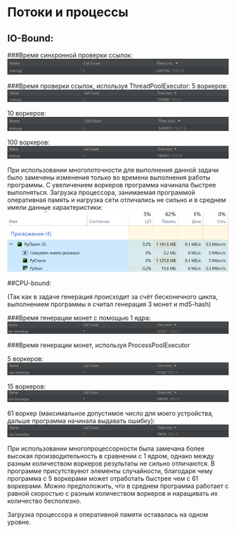 # Потоки и процессы

## IO-Bound:
###Время синхронной проверки ссылок:
![syncCheck](screenshots/syncCheck.png)

###Время проверки ссылок, используя ThreadPoolExecutor:
5 воркеров:
![syncCheck5](screenshots/syncCheck5.png)

10 воркеров:
![syncCheck10](screenshots/syncCheck10.png)

100 воркеров:
![syncCheck100](screenshots/syncCheck100.png)


При использовании многопоточности для выполнения данной задачи было замечены изменения только во времени выполнения работы программы. С увеличением воркеров программа начинала быстрее выполняться. Загрузка процессора, занимаемая программой оперативная память и нагрузка сети отличались не сильно и в среднем имели данные характеристики:
![](screenshots/syncCheck100_data.png)

##CPU-bound:

(Так как в задаче генерация происходит за счёт бесконечного цикла, выполнением программы я считал генерация 3 монет и md5-hash)

###Время генерации монет с помощью 1 ядра:
![](screenshots/generateToken.png)

###Время генерации монет, используя ProcessPoolExecutor

5 воркеров:
![](screenshots/generateToken5.png)

15 воркеров:
![](screenshots/generateToken15.png)

61 воркер (максимальное допустимое число для моего устройства, дальше программа начинала выдавать ошибку):
![](screenshots/generateToken61.png)

При использовании многопроцессорности была замечана более высокая производительность в сравнении с 1 ядром, однако между разным количеством воркеров результаты не сильно отличаются. В программе присутствуеют элементы случайности, благодаря чему программа с 5 воркерами может отработать быстрее чем с 61 воркерами. Можно предположить, что в среднем программа работает с равной скоростью с разным количеством воркеров и наращивать их количество бесполезно.

Загрузка процессора и оперативной памяти оставалась на одном уровне.